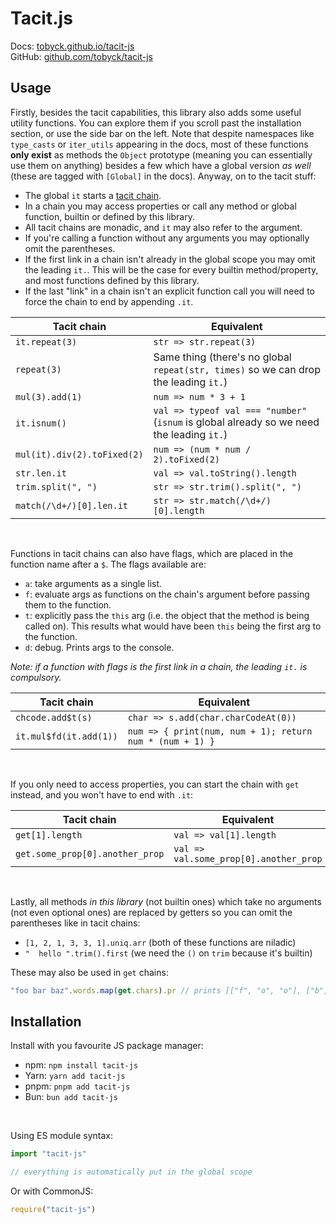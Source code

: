# Tacit.js

Docs: [tobyck.github.io/tacit-js](https://tobyck.github.io/tacit-js) <br>
GitHub: [github.com/tobyck/tacit-js](https://github.com/tobyck/tacit-js)

## Usage

Firstly, besides the tacit capabilities, this library also adds some useful utility functions. You can explore them if you scroll past the installation section, or use the side bar on the left. Note that despite namespaces like `type_casts` or `iter_utils` appearing in the docs, most of these functions **only exist** as methods the `Object` prototype (meaning you can essentially use them on anything) besides a few which have a global version *as well* (these are tagged with `[Global]` in the docs). Anyway, on to the tacit stuff:

 - The global `it` starts a [tacit chain](https://en.wikipedia.org/wiki/Tacit_programming).
 - In a chain you may access properties or call any method or global function, builtin or defined by this library.
 - All tacit chains are monadic, and `it` may also refer to the argument.
 - If you're calling a function without any arguments you may optionally omit the parentheses.
 - If the first link in a chain isn't already in the global scope you may omit the leading `it.`. This will be the case for every builtin method/property, and most functions defined by this library.
 - If the last "link" in a chain isn't an explicit function call you will need to force the chain to end by appending `.it`.

| Tacit chain | Equivalent |
| ----------- | ---------- |
| `it.repeat(3)` | `str => str.repeat(3)` |
| `repeat(3)` | Same thing (there's no global `repeat(str, times)` so we can drop the leading `it.`) |
| `mul(3).add(1)` | `num => num * 3 + 1` |
| `it.isnum()` | `val => typeof val === "number"` (`isnum` is global already so we need the leading `it.`) |
| `mul(it).div(2).toFixed(2)` | `num => (num * num / 2).toFixed(2)` |
| `str.len.it` | `val => val.toString().length` |
| `trim.split(", ")` | `str => str.trim().split(", ")` |
| `match(/\d+/)[0].len.it` | `str => str.match(/\d+/)[0].length` |

<br>

Functions in tacit chains can also have flags, which are placed in the function name after a `$`. The flags available are:

 - `a`: take arguments as a single list.
 - `f`: evaluate args as functions on the chain's argument before passing them to the function.
 - `t`: explicitly pass the `this` arg (i.e. the object that the method is being called on). This results what would have been `this` being the first arg to the function.
 - `d`: debug. Prints args to the console.

_Note: if a function with flags is the first link in a chain, the leading `it.` is compulsory._

| Tacit chain | Equivalent |
| ----------- | ---------- |
| `chcode.add$t(s)` | `char => s.add(char.charCodeAt(0))` |
| `it.mul$fd(it.add(1))` | `num => { print(num, num + 1); return num * (num + 1) }` |

<br>

If you only need to access properties, you can start the chain with `get` instead, and you won't have to end with `.it`:

| Tacit chain | Equivalent |
| ----------- | ---------- |
| `get[1].length` | `val => val[1].length` |
| `get.some_prop[0].another_prop` | `val => val.some_prop[0].another_prop` |

<br>

Lastly, all methods *in this library* (not builtin ones) which take no arguments (not even optional ones) are replaced by getters so you can omit the parentheses like in tacit chains:

 - `[1, 2, 1, 3, 3, 1].uniq.arr` (both of these functions are niladic)
 - `"  hello ".trim().first` (we need the `()` on `trim` because it's builtin)

These may also be used in `get` chains:

```js
"foo bar baz".words.map(get.chars).pr // prints [["f", "o", "o"], ["b", "a", "r"], ["b", "a", "z"]]
```

## Installation

Install with you favourite JS package manager:

 - npm: `npm install tacit-js`
 - Yarn: `yarn add tacit-js`
 - pnpm: `pnpm add tacit-js`
 - Bun: `bun add tacit-js`

<br>

Using ES module syntax:

```js
import "tacit-js"

// everything is automatically put in the global scope
```

Or with CommonJS:

```js
require("tacit-js")
```
